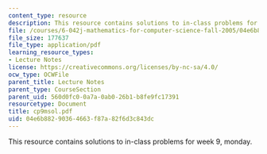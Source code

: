 ```yaml
---
content_type: resource
description: This resource contains solutions to in-class problems for week 9, monday.
file: /courses/6-042j-mathematics-for-computer-science-fall-2005/04e6b88290364663f87a82f6d3c843dc_cp9msol.pdf
file_size: 177637
file_type: application/pdf
learning_resource_types:
- Lecture Notes
license: https://creativecommons.org/licenses/by-nc-sa/4.0/
ocw_type: OCWFile
parent_title: Lecture Notes
parent_type: CourseSection
parent_uid: 560d0fc0-0a7a-0ab0-26b1-b8fe9fc17391
resourcetype: Document
title: cp9msol.pdf
uid: 04e6b882-9036-4663-f87a-82f6d3c843dc
---
```

This resource contains solutions to in-class problems for week 9, monday.
